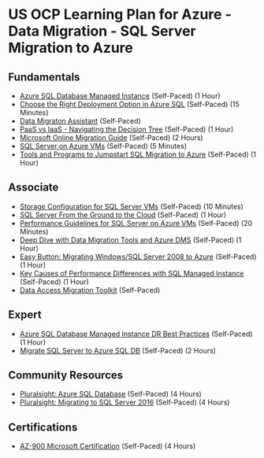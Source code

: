 # US OCP Learning Plan for Azure - Data Migration - SQL Server Migration to Azure

## Fundamentals

* [Azure SQL Database Managed Instance](https://myignite.techcommunity.microsoft.com/sessions/81047) (Self-Paced) (1 Hour)
* [Choose the Right Deployment Option in Azure SQL](https://docs.microsoft.com/en-us/azure/sql-database/sql-database-paas-vs-sql-server-iaas) (Self-Paced) (15 Minutes)
* [Data Migraton Assistant](https://docs.microsoft.com/en-us/sql/dma/dma-overview) (Self-Paced)
* [PaaS vs IaaS - Navigating the Decision Tree]() (Self-Paced) (1 Hour)
* [Microsoft Online Migration Guide](https://datamigration.microsoft.com/) (Self-Paced) (2 Hours)
* [SQL Server on Azure VMs](https://docs.microsoft.com/en-us/azure/virtual-machines/windows/sql/virtual-machines-windows-sql-server-iaas-overview) (Self-Paced) (5 Minutes)
* [Tools and Programs to Jumpstart SQL Migration to Azure](https://myignite.techcommunity.microsoft.com/sessions/83389?source=sessions) (Self-Paced) (1 Hour)

## Associate

* [Storage Configuration for SQL Server VMs](https://docs.microsoft.com/en-us/azure/virtual-machines/windows/sql/virtual-machines-windows-sql-server-storage-configuration) (Self-Paced) (10 Minutes)
* [SQL Server From the Ground to the Cloud](https://myignite.techcommunity.microsoft.com/sessions/81032) (Self-Paced) (1 Hour)
* [Performance Guidelines for SQL Server on Azure VMs](https://docs.microsoft.com/en-us/azure/virtual-machines/windows/sql/virtual-machines-windows-sql-performance) (Self-Paced) (20 Minutes)
* [Deep Dive with Data Migration Tools and Azure DMS](https://myignite.techcommunity.microsoft.com/sessions/81154) (Self-Paced) (1 Hour)
* [Easy Button: Migrating Windows/SQL Server 2008 to Azure](https://myignite.techcommunity.microsoft.com/sessions/84439) (Self-Paced) (1 Hour)
* [Key Causes of Performance Differences with SQL Managed Instance](https://azure.microsoft.com/blog/key-causes-of-performance-differences-between-sql-managed-instance-and-sql-server/) (Self-Paced) (1 Hour)
* [Data Access Migration Toolkit](https://marketplace.visualstudio.com/items?itemName=ms-databasemigration.data-access-migration-toolkit) (Self-Paced)

## Expert

* [Azure SQL Database Managed Instance DR Best Practices](https://myignite.techcommunity.microsoft.com/sessions/83753) (Self-Paced) (1 Hour)
* [Migrate SQL Server to Azure SQL DB](https://docs.microsoft.com/en-us/azure/dms/tutorial-sql-server-to-azure-sql) (Self-Paced) (2 Hours)

## Community Resources

* [Pluralsight: Azure SQL Database](https://www.pluralsight.com/courses/azure-sql-database-dba) (Self-Paced) (4 Hours)
* [Pluralsight: Migrating to SQL Server 2016](https://www.pluralsight.com/courses/sqlserver-2016-upgrading-migrating) (Self-Paced) (4 Hours)

## Certifications

* [AZ-900 Microsoft Certification](https://docs.microsoft.com/en-us/learn/certifications/exams/az-900) (Self-Paced) (4 Hours)
